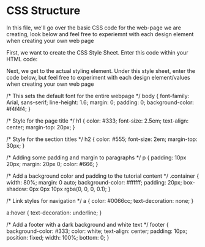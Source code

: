 
# CSS Structure

In this file, we'll go over the basic CSS code for the web-page we are creating, look below and feel free to experiemnt with each design element when creating your own web page

First, we want to create the CSS Style Sheet. Enter this code within your HTML code:

<head>
    <link rel="stylesheet" href="styles.css">
</head>

Next, we get to the actual styling element. Under this style sheet, enter the code below, but feel free to experiment with each design element/values when creating your own web page


/* This sets the default font for the entire webpage */
body {
    font-family: Arial, sans-serif;
    line-height: 1.6;
    margin: 0;
    padding: 0;
    background-color: #f4f4f4;
}

/* Style for the page title */
h1 {
    color: #333;
    font-size: 2.5em;
    text-align: center;
    margin-top: 20px;
}

/* Style for the section titles */
h2 {
    color: #555;
    font-size: 2em;
    margin-top: 30px;
}

/* Adding some padding and margin to paragraphs */
p {
    padding: 10px 20px;
    margin: 20px 0;
    color: #666;
}

/* Add a background color and padding to the tutorial content */
.container {
    width: 80%;
    margin: 0 auto;
    background-color: #ffffff;
    padding: 20px;
    box-shadow: 0px 0px 10px rgba(0, 0, 0, 0.1);
}

/* Link styles for navigation */
a {
    color: #0066cc;
    text-decoration: none;
}

a:hover {
    text-decoration: underline;
}

/* Add a footer with a dark background and white text */
footer {
    background-color: #333;
    color: white;
    text-align: center;
    padding: 10px;
    position: fixed;
    width: 100%;
    bottom: 0;
}
